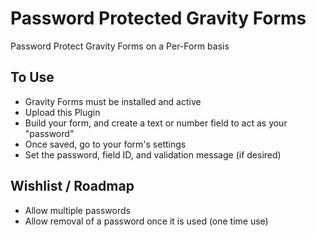# Password Protected Gravity Forms
Password Protect Gravity Forms on a Per-Form basis

## To Use
* Gravity Forms must be installed and active
* Upload this Plugin
* Build your form, and create a text or number field to act as your "password"
* Once saved, go to your form's settings
* Set the password, field ID, and validation message (if desired)

## Wishlist / Roadmap
* Allow multiple passwords
* Allow removal of a password once it is used (one time use)
